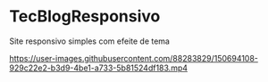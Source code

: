 # TecBlogResponsivo


Site responsivo simples com efeite de tema

https://user-images.githubusercontent.com/88283829/150694108-929c22e2-b3d9-4be1-a733-5b81524df183.mp4
